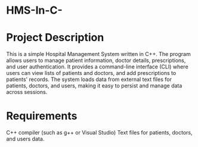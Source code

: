 # HMS-In-C-
# Project Description
This is a simple Hospital Management System written in C++. The program allows users to manage patient information, doctor details, prescriptions, and user authentication. It provides a command-line interface (CLI) where users can view lists of patients and doctors, and add prescriptions to patients' records. The system loads data from external text files for patients, doctors, and users, making it easy to persist and manage data across sessions.
# Requirements
C++ compiler (such as g++ or Visual Studio)
Text files for patients, doctors, and users data.
